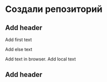 # Создали репозиторий
## Add header

Add first text

Add else text

Add text in browser. Add local text

## Add header